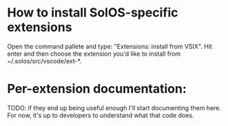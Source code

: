 # How to install SolOS-specific extensions

Open the command pallete and type: "Extensions: install from VSIX". Hit enter and then choose the extension you'd like to install from ~/.solos/src/vscode/ext-*.

# Per-extension documentation:

TODO: if they end up being useful enough I'll start documenting them here. For now, it's up to developers to understand what that code does.
